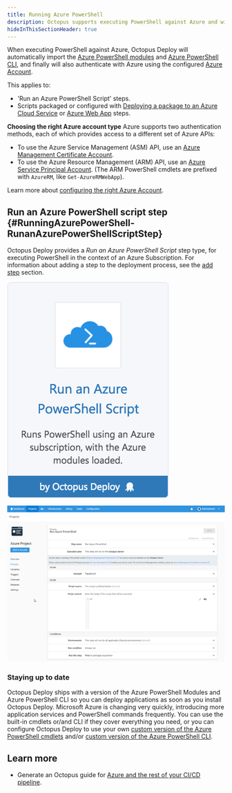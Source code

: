```yaml
---
title: Running Azure PowerShell
description: Octopus supports executing PowerShell against Azure and will automatically import the Azure PowerShell modules.
hideInThisSectionHeader: true
---
```


When executing PowerShell against Azure, Octopus Deploy will automatically import the [Azure PowerShell modules](https://docs.microsoft.com/powershell/azure/overview) and [Azure PowerShell CLI](https://docs.microsoft.com/cli/azure/), and finally will also authenticate with Azure using the configured [Azure Account](/docs/infrastructure/deployment-targets/azure/index.md).

This applies to:

- 'Run an Azure PowerShell Script' steps.
- Scripts packaged or configured with [Deploying a package to an Azure Cloud Service](/docs/deployment-examples/azure-deployments/deploying-a-package-to-an-azure-cloud-service/index.md) or [Azure Web App](/docs/deployment-examples/azure-deployments/deploying-a-package-to-an-azure-web-app/index.md) steps.

**Choosing the right Azure account type**
Azure supports two authentication methods, each of which provides access to a different set of Azure APIs:

- To use the Azure Service Management (ASM) API, use an [Azure Management Certificate Account](/docs/infrastructure/deployment-targets/azure/index.md#azure-management-certificate).
- To use the Azure Resource Management (ARM) API, use an [Azure Service Principal Account](/docs/infrastructure/deployment-targets/azure/index.md#azure-service-principal). (The ARM PowerShell cmdlets are prefixed with `AzureRM`, like `Get-AzureRMWebApp`).

Learn more about [configuring the right Azure Account](/docs/infrastructure/deployment-targets/azure/index.md).

## Run an Azure PowerShell script step {#RunningAzurePowerShell-RunanAzurePowerShellScriptStep}

Octopus Deploy provides a *Run an Azure PowerShell Script* step type, for executing PowerShell in the context of an Azure Subscription. For information about adding a step to the deployment process, see the [add step](/docs/deployment-process/steps/index.md) section.

![](5865912.png "width=170")

![](azure-new-powershell-script-step.png)

### Staying up to date

Octopus Deploy ships with a version of the Azure PowerShell Modules and Azure PowerShell CLI so you can deploy applications as soon as you install Octopus Deploy. Microsoft Azure is changing very quickly, introducing more application services and PowerShell commands frequently. You can use the built-in cmdlets or/and CLI if they cover everything you need, or you can configure Octopus Deploy to use your own [custom version of the Azure PowerShell cmdlets](configuring-the-version-of-the-azure-powershell-modules.md) and/or [custom version of the Azure PowerShell CLI](configuring-the-version-of-the-azure-powershell-cli.md).

## Learn more

- Generate an Octopus guide for [Azure and the rest of your CI/CD pipeline](https://octopus.com/docs/guides?destination=Azure%20websites).
